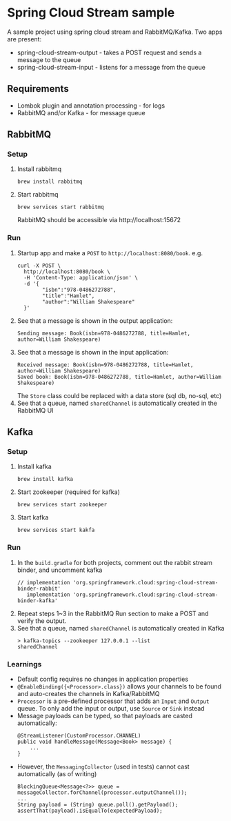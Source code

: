 # Spring Cloud Stream sample

A sample project using spring cloud stream and RabbitMQ/Kafka.
Two apps are present:
- spring-cloud-stream-output - takes a POST request and sends a message to the queue
- spring-cloud-stream-input - listens for a message from the queue

## Requirements
- Lombok plugin and annotation processing - for logs
- RabbitMQ and/or Kafka - for message queue

## RabbitMQ 

### Setup
1. Install rabbitmq
    ```
    brew install rabbitmq
    ```
1. Start rabbitmq
    ```
    brew services start rabbitmq
    ```
    RabbitMQ should be accessible via http://localhost:15672
 
### Run
1. Startup app and make a `POST` to `http://localhost:8080/book`. e.g.
   ```
   curl -X POST \
     http://localhost:8080/book \
     -H 'Content-Type: application/json' \
     -d '{
           "isbn":"978-0486272788",
           "title":"Hamlet",
           "author":"William Shakespeare"
     }'
   ```
1. See that a message is shown in the output application:
    ```
    Sending message: Book(isbn=978-0486272788, title=Hamlet, author=William Shakespeare)
    ```
1. See that a message is shown in the input application:
    ```
    Received message: Book(isbn=978-0486272788, title=Hamlet, author=William Shakespeare)
    Saved book: Book(isbn=978-0486272788, title=Hamlet, author=William Shakespeare)
    ```
    The `Store` class could be replaced with a data store (sql db, no-sql, etc)
1. See that a queue, named `sharedChannel` is automatically created in the RabbitMQ UI

## Kafka

### Setup
1. Install kafka
    ```
    brew install kafka
    ```
1. Start zookeeper (required for kafka)
    ```
    brew services start zookeeper
    ```
1. Start kafka
    ```
    brew services start kakfa
    ```

### Run
1. In the `build.gradle` for both projects, comment out the rabbit stream binder, and uncomment kafka 
    ```
    // implementation 'org.springframework.cloud:spring-cloud-stream-binder-rabbit'
       implementation 'org.springframework.cloud:spring-cloud-stream-binder-kafka'
    ```
1. Repeat steps 1~3 in the RabbitMQ Run section to make a POST and verify the output.
1. See that a queue, named `sharedChannel` is automatically created in Kafka
    ```
    > kafka-topics --zookeeper 127.0.0.1 --list
    sharedChannel
    ```


### Learnings
- Default config requires no changes in application properties
- `@EnableBinding({<Processor>.class})` allows your channels to be found and auto-creates the channels in Kafka/RabbitMQ
- `Processor` is a pre-defined processor that adds an `Input` and `Output` queue. To only add the input or output, use `Source` or `Sink` instead
- Message payloads can be typed, so that payloads are casted automatically:
    ```
    @StreamListener(CustomProcessor.CHANNEL)
    public void handleMessage(Message<Book> message) {
        ...
    }
    ``` 
- However, the `MessagingCollector` (used in tests) cannot cast automatically (as of writing)
    ```
    BlockingQueue<Message<?>> queue = messageCollector.forChannel(processor.outputChannel());
    ...
    String payload = (String) queue.poll().getPayload();
    assertThat(payload).isEqualTo(expectedPayload);
    ```